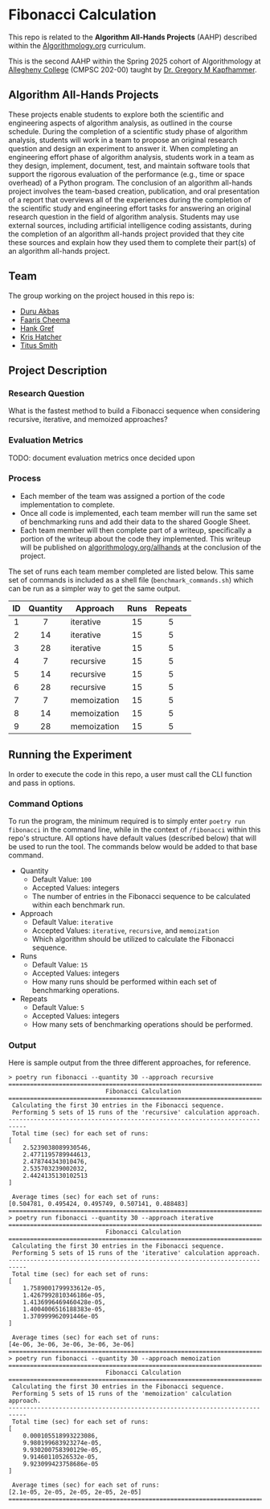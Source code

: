 # Fibonacci Calculation

This repo is related to the **Algorithm All-Hands Projects** (AAHP) described within the [Algorithmology.org](https://algorithmology.org/) curriculum.

This is the second AAHP within the Spring 2025 cohort of Algorithmology at [Allegheny College](https://sites.allegheny.edu/computer-science/) (CMPSC 202-00) taught by [Dr. Gregory M Kapfhammer](https://github.com/gkapfham).

## Algorithm All-Hands Projects

These projects enable students to explore both the scientific and engineering aspects of algorithm analysis, as outlined in the course schedule. During the completion of a scientific study phase of algorithm analysis, students will work in a team to propose an original research question and design an experiment to answer it. When completing an engineering effort phase of algorithm analysis, students work in a team as they design, implement, document, test, and maintain software tools that support the rigorous evaluation of the performance (e.g., time or space overhead) of a Python program. The conclusion of an algorithm all-hands project involves the team-based creation, publication, and oral presentation of a report that overviews all of the experiences during the completion of the scientific study and engineering effort tasks for answering an original research question in the field of algorithm analysis. Students may use external sources, including artificial intelligence coding assistants, during the completion of an algorithm all-hands project provided that they cite these sources and explain how they used them to complete their part(s) of an algorithm all-hands project.

## Team

The group working on the project housed in this repo is:

* [Duru Akbas](https://github.com/duruakbas)
* [Faaris Cheema](https://github.com/Faarisc)
* [Hank Gref](https://github.com/hankgref)
* [Kris Hatcher](https://github.com/krishatcher)
* [Titus Smith](https://github.com/TitusSmith33)

## Project Description

### Research Question

What is the fastest method to build a Fibonacci sequence when considering recursive, iterative, and memoized approaches?

### Evaluation Metrics

TODO: document evaluation metrics once decided upon

### Process

* Each member of the team was assigned a portion of the code implementation to complete.
* Once all code is implemented, each team member will run the same set of benchmarking runs and add their data to the shared Google Sheet.
* Each team member will then complete part of a writeup, specifically a portion of the writeup about the code they implemented. This writeup will be published on [algorithmology.org/allhands](https://algorithmology.org/allhands/) at the conclusion of the project.

The set of runs each team member completed are listed below. This same set of commands is included as a shell file (`benchmark_commands.sh`) which can be run as a simpler way to get the same output.

| ID  | Quantity | Approach    | Runs | Repeats |
| :-: | :------: | ----------- | :--: | :-----: |
| 1   | 7        | iterative   | 15   | 5       |
| 2   | 14       | iterative   | 15   | 5       |
| 3   | 28       | iterative   | 15   | 5       |
| 4   | 7        | recursive   | 15   | 5       |
| 5   | 14       | recursive   | 15   | 5       |
| 6   | 28       | recursive   | 15   | 5       |
| 7   | 7        | memoization | 15   | 5       |
| 8   | 14       | memoization | 15   | 5       |
| 9   | 28       | memoization | 15   | 5       |

## Running the Experiment

In order to execute the code in this repo, a user must call the CLI function and pass in options.

### Command Options

To run the program, the minimum required is to simply enter `poetry run fibonacci` in the command line, while in the context of `/fibonacci` within this repo's structure. All options have default values (described below) that will be used to run the tool. The commands below would be added to that base command.

* Quantity
  * Default Value: `100`
  * Accepted Values: integers
  * The number of entries in the Fibonacci sequence to be calculated within each benchmark run.
* Approach
  * Default Value: `iterative`
  * Accepted Values: `iterative`, `recursive`, and `memoization`
  * Which algorithm should be utilized to calculate the Fibonacci sequence.
* Runs
  * Default Value: `15`
  * Accepted Values: integers
  * How many runs should be performed within each set of benchmarking operations.
* Repeats
  * Default Value: `5`
  * Accepted Values: integers
  * How many sets of benchmarking operations should be performed.

### Output

Here is sample output from the three different approaches, for reference.

```command
> poetry run fibonacci --quantity 30 --approach recursive                    
===========================================================================
                           Fibonacci Calculation                           
===========================================================================
 Calculating the first 30 entries in the Fibonacci sequence.
 Performing 5 sets of 15 runs of the 'recursive' calculation approach.
---------------------------------------------------------------------------
 Total time (sec) for each set of runs:
[
    2.5239038089930546,
    2.4771195789944613,
    2.478744343010476,
    2.535703239002032,
    2.4424135130102513
]

 Average times (sec) for each set of runs:
[0.504781, 0.495424, 0.495749, 0.507141, 0.488483]
===========================================================================
> poetry run fibonacci --quantity 30 --approach iterative
===========================================================================
                           Fibonacci Calculation                           
===========================================================================
 Calculating the first 30 entries in the Fibonacci sequence.
 Performing 5 sets of 15 runs of the 'iterative' calculation approach.
---------------------------------------------------------------------------
 Total time (sec) for each set of runs:
[
    1.7589001799933612e-05,
    1.4267992810346186e-05,
    1.4136996469460428e-05,
    1.4004006516188383e-05,
    1.370999962091446e-05
]

 Average times (sec) for each set of runs:
[4e-06, 3e-06, 3e-06, 3e-06, 3e-06]
===========================================================================
> poetry run fibonacci --quantity 30 --approach memoization
===========================================================================
                           Fibonacci Calculation                           
===========================================================================
 Calculating the first 30 entries in the Fibonacci sequence.
 Performing 5 sets of 15 runs of the 'memoization' calculation approach.
---------------------------------------------------------------------------
 Total time (sec) for each set of runs:
[
    0.000105518993223086,
    9.980199683923274e-05,
    9.930200758390129e-05,
    9.91460110526532e-05,
    9.923099423758686e-05
]

 Average times (sec) for each set of runs:
[2.1e-05, 2e-05, 2e-05, 2e-05, 2e-05]
===========================================================================
```
